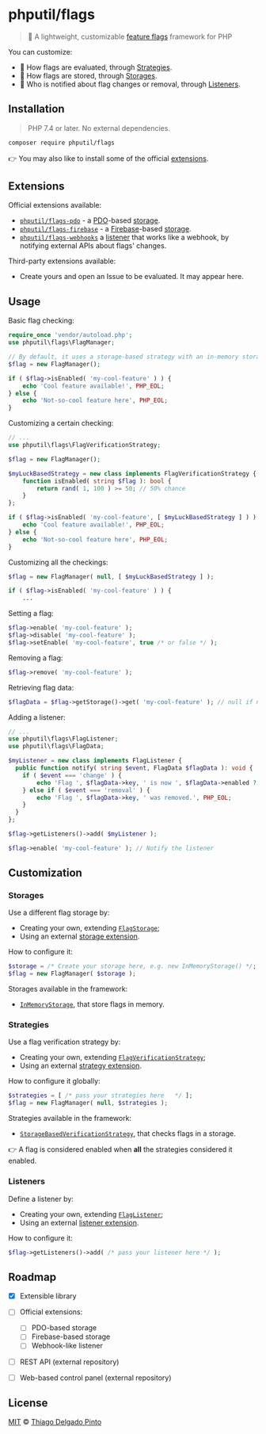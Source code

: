 # phputil/flags

> 🚩 A lightweight, customizable [feature flags](https://en.wikipedia.org/wiki/Feature_toggle) framework for PHP

You can customize:
- 🧠 How flags are evaluated, through [Strategies](#strategies).
- 💾 How flags are stored, through [Storages](#storages).
- 📢 Who is notified about flag changes or removal, through [Listeners](#listeners).


## Installation

> PHP 7.4 or later. No external dependencies.

```bash
composer require phputil/flags
```
👉 You may also like to install some of the official [extensions](#extensions).


## Extensions

Official extensions available:

- [`phputil/flags-pdo`](https://github.com/thiagodp/phputil-flags-pdo) - a [PDO](https://www.php.net/manual/en/intro.pdo.php)-based [storage](#storages).
- [`phputil/flags-firebase`](https://github.com/thiagodp/phputil-flags-firebase) - a [Firebase](https://firebase.google.com/)-based [storage](#storages).
- [`phputil/flags-webhooks`](https://github.com/thiagodp/phputil-flags-webhooks) a [listener](#listeners) that works like a webhook, by notifying external APIs about flags' changes.

Third-party extensions available:
- Create yours and open an Issue to be evaluated. It may appear here.


## Usage

Basic flag checking:

```php
require_once 'vendor/autoload.php';
use phputil\flags\FlagManager;

// By default, it uses a storage-based strategy with an in-memory storage
$flag = new FlagManager();

if ( $flag->isEnabled( 'my-cool-feature' ) ) {
    echo 'Cool feature available!', PHP_EOL;
} else {
    echo 'Not-so-cool feature here', PHP_EOL;
}
```

Customizing a certain checking:
```php
// ...
use phputil\flags\FlagVerificationStrategy;

$flag = new FlagManager();

$myLuckBasedStrategy = new class implements FlagVerificationStrategy {
    function isEnabled( string $flag ): bool {
        return rand( 1, 100 ) >= 50; // 50% chance
    }
};

if ( $flag->isEnabled( 'my-cool-feature', [ $myLuckBasedStrategy ] ) ) {
    echo 'Cool feature available!', PHP_EOL;
} else {
    echo 'Not-so-cool feature here', PHP_EOL;
}
```

Customizing all the checkings:

```php
$flag = new FlagManager( null, [ $myLuckBasedStrategy ] );

if ( $flag->isEnabled( 'my-cool-feature' ) ) {
    ...
```

Setting a flag:
```php
$flag->enable( 'my-cool-feature' );
$flag->disable( 'my-cool-feature' );
$flag->setEnable( 'my-cool-feature', true /* or false */ );
```

Removing a flag:
```php
$flag->remove( 'my-cool-feature' );
```

Retrieving flag data:
```php
$flagData = $flag->getStorage()->get( 'my-cool-feature' ); // null if not found
```

Adding a listener:
```php
// ...
use phputil\flags\FlagListener;
use phputil\flags\FlagData;

$myListener = new class implements FlagListener {
  public function notify( string $event, FlagData $flagData ): void {
    if ( $event === 'change' ) {
        echo 'Flag ', $flagData->key, ' is now ', $flagData->enabled ? 'enabled': 'disabled', PHP_EOL;
    } else if ( $event === 'removal' ) {
        echo 'Flag ', $flagData->key, ' was removed.', PHP_EOL;
    }
  }
};

$flag->getListeners()->add( $myListener );

$flag->enable( 'my-cool-feature' ); // Notify the listener
```

## Customization


### Storages

Use a different flag storage by:
- Creating your own, extending [`FlagStorage`](/src/FlagStorage.php);
- Using an external [storage extension](#extensions).

How to configure it:

```php
$storage = /* Create your storage here, e.g. new InMemoryStorage() */;
$flag = new FlagManager( $storage );
```

Storages available in the framework:
- [`InMemoryStorage`](src/storages/InMemoryStorage.php), that store flags in memory.

### Strategies

Use a flag verification strategy by:
- Creating your own, extending [`FlagVerificationStrategy`](/src/FlagVerificationStrategy.php);
- Using an external [strategy extension](#extensions).

How to configure it globally:

```php
$strategies = [ /* pass your strategies here   */ ];
$flag = new FlagManager( null, $strategies );
```

Strategies available in the framework:
- [`StorageBasedVerificationStrategy`](src/strategies/StorageBasedVerificationStrategy.php), that checks flags in a storage.

👉 A flag is considered enabled when **all** the strategies considered it enabled.


### Listeners

Define a listener by:
- Creating your own, extending [`FlagListener`](/src/FlagListener.php);
- Using an external [listener extension](#extensions).

How to configure it:

```php
$flag->getListeners()->add( /* pass your listener here */ );
```


## Roadmap

- [x] Extensible library
- [ ] Official extensions:
  - [ ] PDO-based storage
  - [ ] Firebase-based storage
  - [ ] Webhook-like listener
- [ ] REST API (external repository)
- [ ] Web-based control panel (external repository)


## License

[MIT](/LICENSE) © [Thiago Delgado Pinto](https://github.com/thiagodp)
